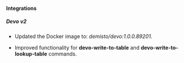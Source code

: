 #### Integrations

##### Devo v2
- Updated the Docker image to: *demisto/devo:1.0.0.89201*.

 - Improved functionality for **devo-write-to-table** and **devo-write-to-lookup-table** commands.
 
